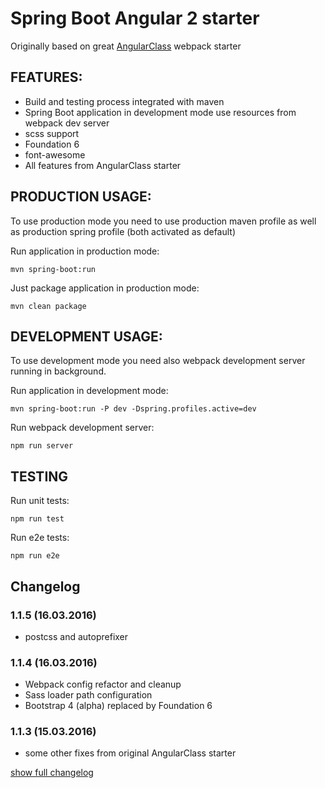 # Spring Boot Angular 2 starter

Originally based on great [AngularClass](https://github.com/AngularClass) webpack starter

## FEATURES:
* Build and testing process integrated with maven
* Spring Boot application in development mode use resources from webpack dev server
* scss support
* Foundation 6
* font-awesome
* All features from AngularClass starter

## PRODUCTION USAGE:

To use production mode you need to use production maven profile as well as production spring profile (both activated as default)

Run application in production mode:
```
mvn spring-boot:run
```

Just package application in production mode:
```
mvn clean package
```

## DEVELOPMENT USAGE:

To use development mode you need also webpack development server running in background.

Run application in development mode:
```
mvn spring-boot:run -P dev -Dspring.profiles.active=dev
```

Run webpack development server:
```
npm run server
```

## TESTING

Run unit tests:
```
npm run test
```

Run e2e tests:
```
npm run e2e
```

## Changelog

### 1.1.5 (16.03.2016)
* postcss and autoprefixer

### 1.1.4 (16.03.2016)
* Webpack config refactor and cleanup
* Sass loader path configuration
* Bootstrap 4 (alpha) replaced by Foundation 6

### 1.1.3 (15.03.2016)
* some other fixes from original AngularClass starter

[show full changelog](CHANGELOG.md)